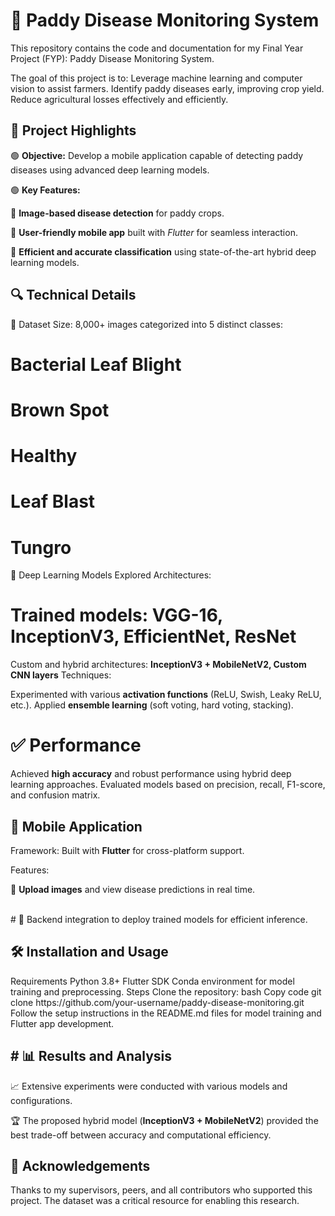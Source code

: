 # 🌾 Paddy Disease Monitoring System
This repository contains the code and documentation for my Final Year Project (FYP): Paddy Disease Monitoring System.

The goal of this project is to:
Leverage machine learning and computer vision to assist farmers.
Identify paddy diseases early, improving crop yield.
Reduce agricultural losses effectively and efficiently.



<h2>🚀 Project Highlights</h2>
🟢 <b>Objective:</b> Develop a mobile application capable of detecting paddy diseases using advanced deep learning models.

🟢 <b>Key Features:</b>

🌟 <b>Image-based disease detection</b> for paddy crops.

🌟 <b>User-friendly mobile app</b> built with <i>Flutter</i> for seamless interaction.

🌟 <b>Efficient and accurate classification</b> using state-of-the-art hybrid deep learning models.
<h2>🔍 Technical Details</h2>

📂 Dataset
Size: 8,000+ images categorized into 5 distinct classes:
# Bacterial Leaf Blight
# Brown Spot
# Healthy
# Leaf Blast
# Tungro  


🧠 Deep Learning Models
Explored Architectures:<br>

# Trained models: <b>VGG-16, InceptionV3, EfficientNet, ResNet</b>
Custom and hybrid architectures: <b>InceptionV3 + MobileNetV2, Custom CNN layers</b>
Techniques:

Experimented with various <b>activation functions</b> (ReLU, Swish, Leaky ReLU, etc.).
Applied <b>ensemble learning</b> (soft voting, hard voting, stacking).<br>
# ✅ Performance
Achieved <b>high accuracy</b> and robust performance using hybrid deep learning approaches.
Evaluated models based on precision, recall, F1-score, and confusion matrix.
<h2>📱 Mobile Application</h2>
Framework: Built with <b>Flutter</b> for cross-platform support.

Features:

📸 <b>Upload images</b> and view disease predictions in real time.

<br>
# 🔄 Backend integration to deploy trained models for efficient inference.
<h2>🛠️ Installation and Usage</h2>
Requirements
Python 3.8+
Flutter SDK
Conda environment for model training and preprocessing.
Steps
Clone the repository:
bash
Copy code
git clone https://github.com/your-username/paddy-disease-monitoring.git
Follow the setup instructions in the README.md files for model training and Flutter app development.
<h2> # 📊 Results and Analysis</h2>
📈 Extensive experiments were conducted with various models and configurations.

🏆 The proposed hybrid model (<b>InceptionV3 + MobileNetV2</b>) provided the best trade-off between accuracy and computational efficiency.

<h2>🙌 Acknowledgements</h2>
Thanks to my supervisors, peers, and all contributors who supported this project.
The dataset was a critical resource for enabling this research.
